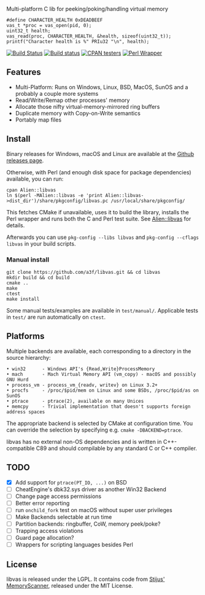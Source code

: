 Multi-platform C lib for peeking/poking/handling virtual memory

    #define CHARACTER_HEALTH 0xDEADBEEF
    vas_t *proc = vas_open(pid, 0);
    uint32_t health;
    vas_read(proc, CHARACTER_HEALTH, &health, sizeof(uint32_t));
    printf("Character health is %" PRIu32 "\n", health);

[![Build Status](https://travis-ci.org/a3f/libvas.svg?branch=master)](https://travis-ci.org/a3f/libvas)
[![Build status](https://ci.appveyor.com/api/projects/status/q68mvjmksaide04c/branch/master?svg=true)](https://ci.appveyor.com/project/a3f/libvas/branch/master)
[![CPAN testers](https://img.shields.io/badge/CPAN%20Testers-Alien::libvas-orange.svg)](http://www.cpantesters.org/distro/A/Alien-libvas.html)
[![Perl Wrapper](https://img.shields.io/badge/Perl%20Wrapper-Proc%3A%3AMemory-blue.svg)](https://metacpan.org/pod/Proc::Memory)


## Features

- Multi-Platform: Runs on Windows, Linux, BSD, MacOS, SunOS and a probably a couple more systems
- Read/Write/Remap other processes' memory
- Allocate those nifty virtual-memory-mirrored ring buffers
- Duplicate memory with Copy-on-Write semantics
- Portably map files

## Install

Binary releases for Windows, macOS and Linux are available at the [Github releases page](https://github.com/a3f/libvas/releases).

Otherwise, with Perl (and enough disk space for package dependencies) available, you can run:

    cpan Alien::libvas
    ln $(perl -MAlien::libvas -e 'print Alien::libvas->dist_dir')/share/pkgconfig/libvas.pc /usr/local/share/pkgconfig/

This fetches CMake if unavailable, uses it to build the library, installs the Perl wrapper and runs both the C and Perl test suite. See [Alien::libvas] for details.

Afterwards you can use `pkg-config --libs libvas` and `pkg-config --cflags libvas` in your build scripts.

### Manual install

    git clone https://github.com/a3f/libvas.git && cd libvas
    mkdir build && cd build
    cmake ..
    make
    ctest
    make install

Some manual tests/examples are available in `test/manual/`. Applicable tests in `test/` are run automatically on `ctest`.

## Platforms

Multiple backends are available, each corresponding to a directory in the source hierarchy:

    • win32      - Windows API's {Read,Write}ProcessMemory
    • mach       - Mach Virtual Memory API (vm_copy) - macOS and possibly GNU Hurd
    • process_vm - process_vm_{readv, writev} on Linux 3.2+
    • procfs     - /proc/$pid/mem on Linux and some BSDs, /proc/$pid/as on SunOS
    • ptrace     - ptrace(2), available on many Unices
    • memcpy     - Trivial implementation that doesn't supports foreign address spaces

The appropriate backend is selected by CMake at configuration time. You can override the selection by specifying e.g. `cmake -DBACKEND=ptrace`.

libvas has no external non-OS dependencies and is written in C++-compatible C89 and should compilable by any standard C or C++ compiler.

## TODO

- [X] Add support for `ptrace(PT_IO, ...)` on BSD
- [ ] CheatEngine's dbk32.sys driver as another Win32 Backend
- [ ] Change page access permissions
- [ ] Better error reporting
- [ ] run `onchild_fork` test on macOS without super user privileges
- [ ] Make Backends selectable at run time
- [ ] Partition backends: ringbuffer, CoW, memory peek/poke?
- [ ] Trapping access violations
- [ ] Guard page allocation?
- [ ] Wrappers for scripting languages besides Perl

## License

libvas is released under the LGPL. It contains code from [Stijus' MemoryScanner], released under the MIT License.

[Proc::Memory]: https://metacpan.org/pod/Proc::Memory
[libpid]: https://github.com/a3f/libpid
[Alien::libvas]: https://github.com/athreef/Alien-libvas
[Stijus' MemoryScanner]: https://github.com/Stiju/MemoryScanner
